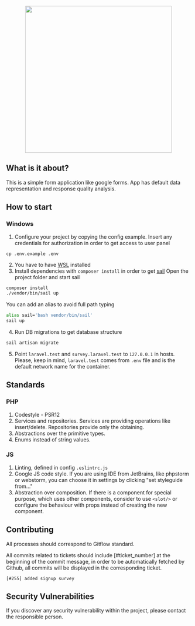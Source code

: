 <p align="center"><img src="https://pbs.twimg.com/profile_images/1369592297340407813/DeRAm4tC_400x400.png" width="400"></p>

## What is it about?

This is a simple form application like google forms. App has default data representation and response quality analysis.

## How to start

### Windows

1. Configure your project by copying the config example. 
   Insert any credentials for authorization in order to get access to user panel
```
cp .env.example .env
```
2. You have to have [WSL](https://docs.microsoft.com/en-us/windows/wsl/install-win10) installed
3. Install dependencies with ```composer install``` in order to get [sail](https://laravel.com/docs/8.x/sail) 
Open the project folder and start sail
```bash
composer install
./vendor/bin/sail up
```
You can add an alias to avoid full path typing
```bash
alias sail='bash vendor/bin/sail'
sail up
```
4. Run DB migrations to get database structure
```bash
sail artisan migrate
```
5. Point ```laravel.test``` and ```survey.laravel.test``` to ```127.0.0.1``` in hosts.
    Please, keep in mind, ```laravel.test``` comes from ```.env``` file and is the default network name for the container.

## Standards

### PHP

1. Codestyle - PSR12
2. Services and repositories. Services are providing operations like insert/delete. Repositories provide only the obtaining.
3. Abstractions over the primitive types.
4. Enums instead of string values.

### JS

1. Linting, defined in config ```.eslintrc.js```
2. Google JS code style. If you are using IDE from JetBrains, like phpstorm or webstorm, 
   you can choose it in settings by clicking "set styleguide from..."
3. Abstraction over composition. If there is a component for special purpose, which uses other components, 
   consider to use ```<slot/>``` or configure the behaviour with props instead of creating the new component. 


## Contributing

All processes should correspond to Gitflow standard.

All commits related to tickets should include [#ticket_number] at the beginning of the commit message, in order
to be automatically fetched by Github, all commits will be displayed in the corresponding ticket.

```[#255] added signup survey```

## Security Vulnerabilities

If you discover any security vulnerability within the project, please contact the responsible person.
